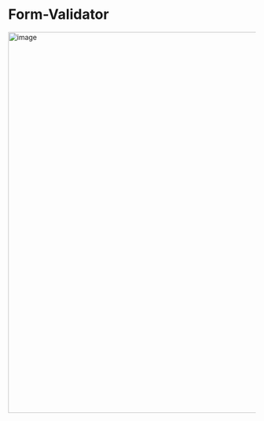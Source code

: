 # Form-Validator

<img width="776" alt="image" src="https://github.com/shotapailodze/Form-Validator/assets/55694002/21022477-52cf-43c4-99b0-80a2efcb96f0">

